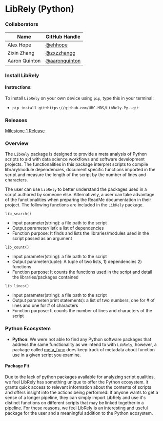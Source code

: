 # LibRely (Python)

### Collaborators
| Name | GitHub Handle |
| ---- | ------ |
| Alex Hope | [@ehhope ]( https://github.com/ehhope) |
| Zixin Zhang     | [@zxzzhangg](https://github.com/zxzzhangg) |
| Aaron Quinton     | [@aaronquinton](https://github.com/aaronquinton ) |


### Install LibRely

#### Instructions:

To install ```LibRely``` on your own device using ```pip```, type this in your terminal:

- ```pip install git+https://github.com/UBC-MDS/LibRely-Py-.git```




### Releases

[Milestone 1 Release](https://github.com/UBC-MDS/LibRely-Py-/releases/tag/V1.0)

### Overview
The `LibRely` package is designed to provide a meta analysis of Python scripts to aid with data science workflows and software development projects. The functionalities in this package interpret scripts to compile library/module dependencies, document specific functions imported in the script and measure the length of the script by the number of lines and characters.

The user can use `LibRely` to better understand the packages used in a script authored by someone else. Alternatively, a user can take advantage of the functionalities when preparing the ReadMe documentation in their project. The following functions are included in the `LibRely` package.

`lib_search()`

- Input parameter(string): a file path to the script
- Output parameter(list): a list of dependencies
- Function purpose: It finds and lists the libraries/modules used in the script passed as an argument

`lib_count()`

- Input parameter(string): a file path to the script
- Output parameter(tuple): A tuple of two lists, 1) dependencies 2) functions
- Function purpose: It counts the functions used in the script and detail the libraries/packages contained

`lib_lines()`

 - Input parameter(string): a file path to the script
 - Output parameter(print statements): a list of two numbers, one for # of lines and one for # of characters
 - Function purpose: It counts the number of lines and characters of the script


### Python Ecosystem

- **Python**: We were not able to find any Python software packages that address the same functionality as we intend to with ```LibRely```, however, a package called [meta_func](https://pypi.org/project/meta_func/) does keep track of metadata about function use in a given script you examine. 

#### Package Fit 
Due to the lack of python packages available for analyzing script qualities, we feel LibRely has something unique to offer the Python ecosystem. It grants quick access to relevant information about the contents of scripts and offers insight into the actions being performed. If anyone wants to get a sense of a longer pipeline, they can simply import LibRely and use it's distinct functions on different scripts that may be linked together in a pipeline. For these reasons, we feel LibRely is an interesting and useful package for the user and a meaningful addition to the Python ecosystem.
